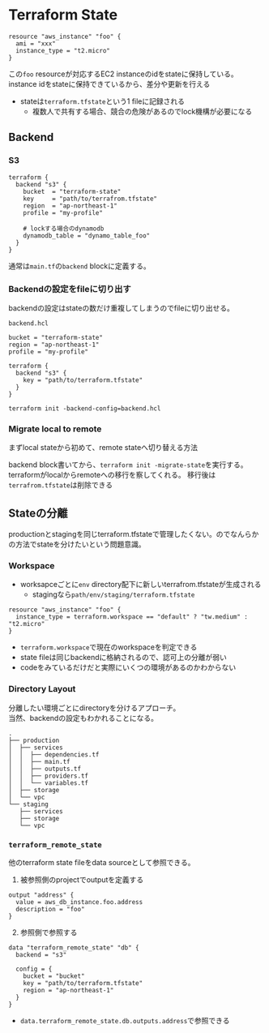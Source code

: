# Terraform State

```hcl
resource "aws_instance" "foo" {
  ami = "xxx"
  instance_type = "t2.micro"
}
```

この`foo` resourceが対応するEC2 instanceのidをstateに保持している。  
instance idをstateに保持できているから、差分や更新を行える

* stateは`terraform.tfstate`という1 fileに記録される
  * 複数人で共有する場合、競合の危険があるのでlock機構が必要になる

## Backend

### S3

```hcl
terraform {
  backend "s3" {
    bucket  = "terraform-state"
    key     = "path/to/terrafrom.tfstate"
    region  = "ap-northeast-1"
    profile = "my-profile"

    # lockする場合のdynamodb
    dynamodb_table = "dynamo_table_foo"
  }
}
```

通常は`main.tf`の`backend` blockに定義する。  

### Backendの設定をfileに切り出す

backendの設定はstateの数だけ重複してしまうのでfileに切り出せる。  

`backend.hcl`
```hcl
bucket = "terraform-state"
region = "ap-northeast-1"
profile = "my-profile"
```

```hcl
terraform {
  backend "s3" {
    key = "path/to/terraform.tfstate"
  }
}
```

`terraform init -backend-config=backend.hcl`

### Migrate local to remote

まずlocal stateから初めて、remote stateへ切り替える方法

backend block書いてから、`terraform init -migrate-state`を実行する。  
terraformがlocalからremoteへの移行を察してくれる。
移行後は`terrafrom.tfstate`は削除できる


## Stateの分離

productionとstagingを同じterraform.tfstateで管理したくない。のでなんらかの方法でstateを分けたいという問題意識。

### Workspace

* worksapceごとに`env` directory配下に新しいterrafrom.tfstateが生成される
  * stagingなら`path/env/staging/terraform.tfstate`


```hcl
resource "aws_instance" "foo" {
  instance_type = terraform.workspace == "default" ? "tw.medium" : "t2.micro"
}
```

* `terraform.workspace`で現在のworkspaceを判定できる
* state fileは同じbackendに格納されるので、認可上の分離が弱い
* codeをみているだけだと実際にいくつの環境があるのかわからない


### Directory Layout

分離したい環境ごとにdirectoryを分けるアプローチ。  
当然、backendの設定もわかれることになる。

```
.
├── production
│  ├── services
│  │  ├── dependencies.tf
│  │  ├── main.tf
│  │  ├── outputs.tf
│  │  ├── providers.tf
│  │  └── variables.tf
│  ├── storage
│  └── vpc
└── staging
   ├── services
   ├── storage
   └── vpc
```

### `terraform_remote_state`

他のterraform state fileをdata sourceとして参照できる。

1. 被参照側のprojectでoutputを定義する

```hcl
output "address" {
  value = aws_db_instance.foo.address
  description = "foo"
}
```

2. 参照側で参照する

```hcl
data "terraform_remote_state" "db" {
  backend = "s3"

  config = {
    bucket = "bucket"
    key = "path/to/terraform.tfstate"
    region = "ap-northeast-1"
  }
}
```

* `data.terraform_remote_state.db.outputs.address`で参照できる